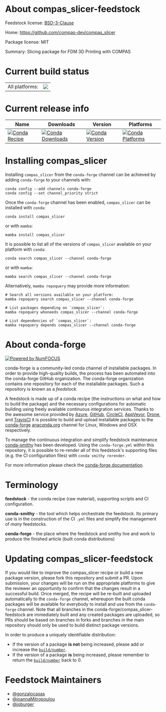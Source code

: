 About compas_slicer-feedstock
=============================

Feedstock license: [BSD-3-Clause](https://github.com/conda-forge/compas_slicer-feedstock/blob/main/LICENSE.txt)

Home: https://github.com/compas-dev/compas_slicer

Package license: MIT

Summary: Slicing package for FDM 3D Printing with COMPAS

Current build status
====================


<table><tr><td>All platforms:</td>
    <td>
      <a href="https://dev.azure.com/conda-forge/feedstock-builds/_build/latest?definitionId=12406&branchName=main">
        <img src="https://dev.azure.com/conda-forge/feedstock-builds/_apis/build/status/compas_slicer-feedstock?branchName=main">
      </a>
    </td>
  </tr>
</table>

Current release info
====================

| Name | Downloads | Version | Platforms |
| --- | --- | --- | --- |
| [![Conda Recipe](https://img.shields.io/badge/recipe-compas_slicer-green.svg)](https://anaconda.org/conda-forge/compas_slicer) | [![Conda Downloads](https://img.shields.io/conda/dn/conda-forge/compas_slicer.svg)](https://anaconda.org/conda-forge/compas_slicer) | [![Conda Version](https://img.shields.io/conda/vn/conda-forge/compas_slicer.svg)](https://anaconda.org/conda-forge/compas_slicer) | [![Conda Platforms](https://img.shields.io/conda/pn/conda-forge/compas_slicer.svg)](https://anaconda.org/conda-forge/compas_slicer) |

Installing compas_slicer
========================

Installing `compas_slicer` from the `conda-forge` channel can be achieved by adding `conda-forge` to your channels with:

```
conda config --add channels conda-forge
conda config --set channel_priority strict
```

Once the `conda-forge` channel has been enabled, `compas_slicer` can be installed with `conda`:

```
conda install compas_slicer
```

or with `mamba`:

```
mamba install compas_slicer
```

It is possible to list all of the versions of `compas_slicer` available on your platform with `conda`:

```
conda search compas_slicer --channel conda-forge
```

or with `mamba`:

```
mamba search compas_slicer --channel conda-forge
```

Alternatively, `mamba repoquery` may provide more information:

```
# Search all versions available on your platform:
mamba repoquery search compas_slicer --channel conda-forge

# List packages depending on `compas_slicer`:
mamba repoquery whoneeds compas_slicer --channel conda-forge

# List dependencies of `compas_slicer`:
mamba repoquery depends compas_slicer --channel conda-forge
```


About conda-forge
=================

[![Powered by
NumFOCUS](https://img.shields.io/badge/powered%20by-NumFOCUS-orange.svg?style=flat&colorA=E1523D&colorB=007D8A)](https://numfocus.org)

conda-forge is a community-led conda channel of installable packages.
In order to provide high-quality builds, the process has been automated into the
conda-forge GitHub organization. The conda-forge organization contains one repository
for each of the installable packages. Such a repository is known as a *feedstock*.

A feedstock is made up of a conda recipe (the instructions on what and how to build
the package) and the necessary configurations for automatic building using freely
available continuous integration services. Thanks to the awesome service provided by
[Azure](https://azure.microsoft.com/en-us/services/devops/), [GitHub](https://github.com/),
[CircleCI](https://circleci.com/), [AppVeyor](https://www.appveyor.com/),
[Drone](https://cloud.drone.io/welcome), and [TravisCI](https://travis-ci.com/)
it is possible to build and upload installable packages to the
[conda-forge](https://anaconda.org/conda-forge) [anaconda.org](https://anaconda.org/)
channel for Linux, Windows and OSX respectively.

To manage the continuous integration and simplify feedstock maintenance
[conda-smithy](https://github.com/conda-forge/conda-smithy) has been developed.
Using the ``conda-forge.yml`` within this repository, it is possible to re-render all of
this feedstock's supporting files (e.g. the CI configuration files) with ``conda smithy rerender``.

For more information please check the [conda-forge documentation](https://conda-forge.org/docs/).

Terminology
===========

**feedstock** - the conda recipe (raw material), supporting scripts and CI configuration.

**conda-smithy** - the tool which helps orchestrate the feedstock.
                   Its primary use is in the construction of the CI ``.yml`` files
                   and simplify the management of *many* feedstocks.

**conda-forge** - the place where the feedstock and smithy live and work to
                  produce the finished article (built conda distributions)


Updating compas_slicer-feedstock
================================

If you would like to improve the compas_slicer recipe or build a new
package version, please fork this repository and submit a PR. Upon submission,
your changes will be run on the appropriate platforms to give the reviewer an
opportunity to confirm that the changes result in a successful build. Once
merged, the recipe will be re-built and uploaded automatically to the
`conda-forge` channel, whereupon the built conda packages will be available for
everybody to install and use from the `conda-forge` channel.
Note that all branches in the conda-forge/compas_slicer-feedstock are
immediately built and any created packages are uploaded, so PRs should be based
on branches in forks and branches in the main repository should only be used to
build distinct package versions.

In order to produce a uniquely identifiable distribution:
 * If the version of a package **is not** being increased, please add or increase
   the [``build/number``](https://docs.conda.io/projects/conda-build/en/latest/resources/define-metadata.html#build-number-and-string).
 * If the version of a package **is** being increased, please remember to return
   the [``build/number``](https://docs.conda.io/projects/conda-build/en/latest/resources/define-metadata.html#build-number-and-string)
   back to 0.

Feedstock Maintainers
=====================

* [@gonzalocasas](https://github.com/gonzalocasas/)
* [@ioannaMitropoulou](https://github.com/ioannaMitropoulou/)
* [@joburger](https://github.com/joburger/)

